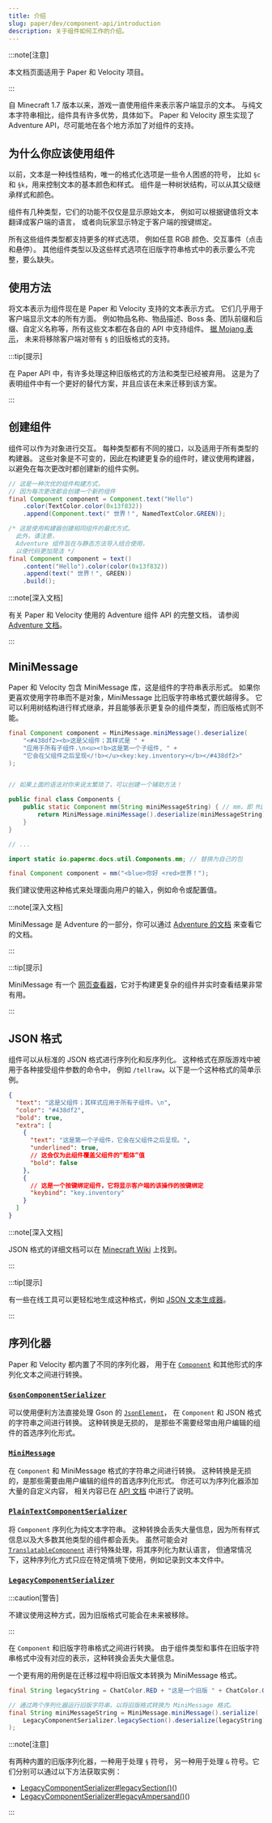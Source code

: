 ```yaml
---
title: 介绍
slug: paper/dev/component-api/introduction
description: 关于组件如何工作的介绍。
---
```


:::note[注意]

本文档页面适用于 Paper 和 Velocity 项目。

:::

自 Minecraft 1.7 版本以来，游戏一直使用组件来表示客户端显示的文本。
与纯文本字符串相比，组件具有许多优势，具体如下。
Paper 和 Velocity 原生实现了 Adventure API，尽可能地在各个地方添加了对组件的支持。

## 为什么你应该使用组件

以前，文本是一种线性结构，唯一的格式化选项是一些令人困惑的符号，
比如 `§c` 和 `§k`，用来控制文本的基本颜色和样式。
组件是一种树状结构，可以从其父级继承样式和颜色。

组件有几种类型，它们的功能不仅仅是显示原始文本，
例如可以根据键值将文本翻译成客户端的语言，
或者向玩家显示特定于客户端的按键绑定。

所有这些组件类型都支持更多的样式选项，
例如任意 RGB 颜色、交互事件（点击和悬停）。
其他组件类型以及这些样式选项在旧版字符串格式中的表示要么不完整，要么缺失。

## 使用方法

将文本表示为组件现在是 Paper 和 Velocity 支持的文本表示方式。
它们几乎用于客户端显示文本的所有方面。
例如物品名称、物品描述、Boss 条、团队前缀和后缀、自定义名称等，所有这些文本都在各自的 API 中支持组件。
[据 Mojang 表示](https://bugs-legacy.mojang.com/browse/MC-190605?focusedId=993040&page=com.atlassian.jira.plugin.system.issuetabpanels%3Acomment-tabpanel#comment-993040)，
未来将移除客户端对带有 `§` 的旧版格式的支持。

:::tip[提示]

在 Paper API 中，有许多处理这种旧版格式的方法和类型已经被弃用。
这是为了表明组件中有一个更好的替代方案，并且应该在未来迁移到该方案。

:::

## 创建组件

组件可以作为对象进行交互。
每种类型都有不同的接口，以及适用于所有类型的构建器。
这些对象是不可变的，因此在构建更复杂的组件时，建议使用构建器，以避免在每次更改时都创建新的组件实例。

```java
// 这是一种次优的组件构建方式，
// 因为每次更改都会创建一个新的组件
final Component component = Component.text("Hello")
    .color(TextColor.color(0x13f832))
    .append(Component.text(" 世界！", NamedTextColor.GREEN));

/* 这是使用构建器创建相同组件的最优方式。
  此外，请注意，
  Adventure 组件旨在与静态方法导入结合使用，
  以使代码更加简洁 */
final Component component = text()
    .content("Hello").color(color(0x13f832))
    .append(text(" 世界！", GREEN))
    .build();
```

:::note[深入文档]

有关 Paper 和 Velocity 使用的 Adventure 组件 API 的完整文档，
请参阅 [Adventure 文档](https://docs.advntr.dev)。

:::

## MiniMessage

Paper 和 Velocity 包含 MiniMessage 库，这是组件的字符串表示形式。
如果你更喜欢使用字符串而不是对象，MiniMessage 比旧版字符串格式要优越得多。
它可以利用树结构进行样式继承，并且能够表示更复杂的组件类型，而旧版格式则不能。

```java
final Component component = MiniMessage.miniMessage().deserialize(
    "<#438df2><b>这是父组件；其样式是 " +
    "应用于所有子组件.\n<u><!b>这是第一个子组件, " +
    "它会在父组件之后呈现</!b></u><key:key.inventory></b></#438df2>"
);


// 如果上面的语法对你来说太繁琐了，可以创建一个辅助方法！

public final class Components {
    public static Component mm(String miniMessageString) { // mm，即 MiniMessage 的缩写
        return MiniMessage.miniMessage().deserialize(miniMessageString);
    }
}

// ...

import static io.papermc.docs.util.Components.mm; // 替换为自己的包

final Component component = mm("<blue>你好 <red>世界！");
```

我们建议使用这种格式来处理面向用户的输入，例如命令或配置值。

:::note[深入文档]

MiniMessage 是 Adventure 的一部分，你可以通过 [Adventure 的文档](https://docs.advntr.dev/minimessage/index.html) 来查看它的文档。

:::

:::tip[提示]

MiniMessage 有一个 [网页查看器](https://webui.advntr.dev/)，它对于构建更复杂的组件并实时查看结果非常有用。

:::

## JSON 格式

组件可以从标准的 JSON 格式进行序列化和反序列化。
这种格式在原版游戏中被用于各种接受组件参数的命令中，
例如 `/tellraw`。以下是一个这种格式的简单示例。

```json
{
  "text": "这是父组件；其样式应用于所有子组件。\n",
  "color": "#438df2",
  "bold": true,
  "extra": [
    {
      "text": "这是第一个子组件，它会在父组件之后呈现。",
      "underlined": true,
      // 这会仅为此组件覆盖父组件的“粗体”值
      "bold": false
    },
    {
      // 这是一个按键绑定组件，它将显示客户端的该操作的按键绑定
      "keybind": "key.inventory"
    }
  ]
}
```

:::note[深入文档]

JSON 格式的详细文档可以在 [Minecraft Wiki](https://minecraft.wiki/w/Raw_JSON_text_format) 上找到。

:::

:::tip[提示]

有一些在线工具可以更轻松地生成这种格式，例如 [JSON 文本生成器](https://minecraft.tools/en/json_text.php)。

:::

## 序列化器

Paper 和 Velocity 都内置了不同的序列化器，
用于在 [`Component`](https://jd.advntr.dev/api/latest/net/kyori/adventure/text/Component.html) 和其他形式的序列化文本之间进行转换。

### [`GsonComponentSerializer`](https://jd.advntr.dev/text-serializer-gson/latest)

可以使用便利方法直接处理 Gson 的 [`JsonElement`](https://javadoc.io/doc/com.google.code.gson/gson/latest/com.google.gson/com/google/gson/JsonElement.html)，
在 `Component` 和 JSON 格式的字符串之间进行转换。
这种转换是无损的，
是那些不需要经常由用户编辑的组件的首选序列化形式。

### [`MiniMessage`](https://jd.advntr.dev/text-minimessage/latest)

在 `Component` 和 MiniMessage 格式的字符串之间进行转换。
这种转换是无损的，是那些需要由用户编辑的组件的首选序列化形式。
你还可以为序列化器添加大量的自定义内容，
相关内容已在 [API 文档](https://docs.advntr.dev/minimessage/api.html#getting-started) 中进行了说明。

### [`PlainTextComponentSerializer`](https://jd.advntr.dev/text-serializer-plain/latest)

将 `Component` 序列化为纯文本字符串。
这种转换会丢失大量信息，因为所有样式信息以及大多数其他类型的组件都会丢失。
虽然可能会对 [`TranslatableComponent`](https://jd.advntr.dev/api/latest/net/kyori/adventure/text/TranslatableComponent.html) 进行特殊处理，将其序列化为默认语言，
但通常情况下，这种序列化方式只应在特定情境下使用，例如记录到文本文件中。

### [`LegacyComponentSerializer`](https://jd.advntr.dev/text-serializer-legacy/latest)

:::caution[警告]

不建议使用这种方式，因为旧版格式可能会在未来被移除。

:::

在 `Component` 和旧版字符串格式之间进行转换。
由于组件类型和事件在旧版字符串格式中没有对应的表示，这种转换会丢失大量信息。

一个更有用的用例是在迁移过程中将旧版文本转换为 MiniMessage 格式。
```java
final String legacyString = ChatColor.RED + "这是一个旧版 " + ChatColor.GOLD + "string";

// 通过两个序列化器运行旧版字符串，以将旧版格式转换为 MiniMessage 格式。
final String miniMessageString = MiniMessage.miniMessage().serialize(
    LegacyComponentSerializer.legacySection().deserialize(legacyString)
);
```

:::note[注意]

有两种内置的旧版序列化器，一种用于处理 `§` 符号，
另一种用于处理 `&` 符号。它们分别可以通过以下方法获取实例：
- [LegacyComponentSerializer#legacySection()](https://jd.advntr.dev/text-serializer-legacy/latest/net/kyori/adventure/text/serializer/legacy/LegacyComponentSerializer.html#legacySection)()
- [LegacyComponentSerializer#legacyAmpersand()](https://jd.advntr.dev/text-serializer-legacy/latest/net/kyori/adventure/text/serializer/legacy/LegacyComponentSerializer.html#legacyAmpersand)()

:::

